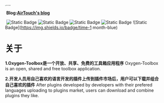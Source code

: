 <img src="https://airpicture.pages.dev/file/0e5d7b5234943676b0799.png" alt="Static Badge" style="zoom:18%;" />

​														                                         **Blog:[AirTouch's blog](blog.airtouch.top)**

​                     								![Static Badge](https://img.shields.io/badge/state-coding-light)  ![Static Badge](https://img.shields.io/badge/language-Python-light)  ![Static Badge](https://img.shields.io/badge/IDE-Pycharm-light)  ![Static Badge](https://img.shields.io/badge/licence-AGPL3.0-orange)  ![Static Badge](https://img.shields.io/badge/time-1 month-blue)

# 关于

**1.Oxygen-Toolbox是一个开放、共享、免费的工具箱应用程序**
   Oxygen-Toolbox is an open, shared and free toolbox application.

**2.开发人员用自己喜欢的语言开发的插件上传到插件市场后，用户可以下载并组合自己喜欢的插件**
   After plugins developed by developers with their prefered languages uploading to plugins market, users can download and combine plugins they like.
